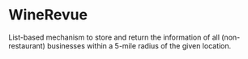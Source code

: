# WineRevue
List-based mechanism to store and return the information of all (non-restaurant) businesses within a 5-mile radius of the given location.
